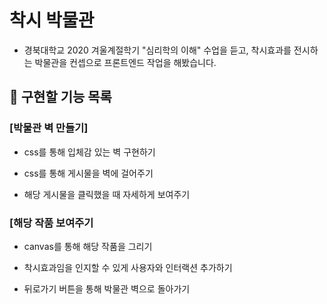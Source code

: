 # 착시 박물관
- 경북대학교 2020 겨울계절학기 "심리학의 이해" 수업을 듣고, 착시효과를 전시하는 박물관을 컨셉으로 프론트엔드 작업을 해봤습니다. 

## 🤞 구현할 기능 목록
### [박물관 벽 만들기]
- css를 통해 입체감 있는 벽 구현하기

- css를 통해 게시물을 벽에 걸어주기

- 해당 게시물을 클릭했을 때 자세하게 보여주기

### [해당 작품 보여주기
- canvas를 통해 해당 작품을 그리기

- 착시효과임을 인지할 수 있게 사용자와 인터랙션 추가하기

- 뒤로가기 버튼을 통해 박물관 벽으로 돌아가기